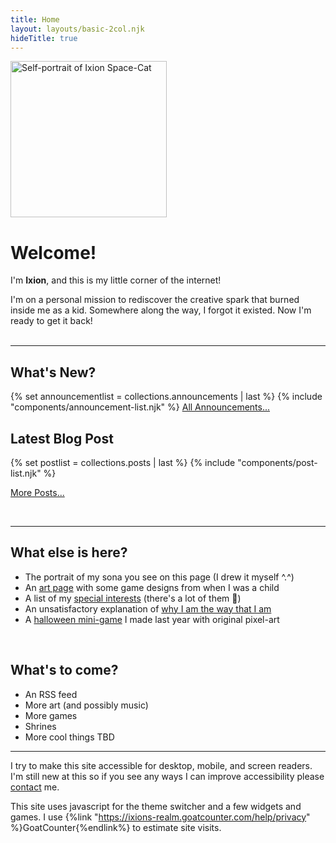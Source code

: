 ```yaml
---
title: Home
layout: layouts/basic-2col.njk
hideTitle: true
---
```


<img src="/images/art/ixion-portrait-500.jpg" alt="Self-portrait of Ixion Space-Cat" width=250px class="float-right border-image">

# Welcome!

I'm **Ixion**, and this is my little corner of the internet!

I'm on a personal mission to rediscover the creative spark that burned inside me as a kid. Somewhere along the way, I forgot it existed. Now I'm ready to get it back!
<br>
<br>

---

## What's New?

{% set announcementlist = collections.announcements | last %}
{% include "components/announcement-list.njk" %}
[All Announcements...](/announcements/)

## Latest Blog Post

{% set postlist = collections.posts | last %}
{% include "components/post-list.njk" %}

[More Posts...](/blog/)

<br>

---

## What else is here?

- The portrait of my sona you see on this page (I drew it myself ^.^)
- An [art page](/art/) with some game designs from when I was a child
- A list of my [special interests](/interests/) (there's a lot of them 🤯)
- An unsatisfactory explanation of [why I am the way that I am](/about/)
- A [halloween mini-game](/events/2024/halloween/) I made last year with original pixel-art
<div class="inline-image-row">
  <img src="/images/share/ghost.gif" alt="">
  <img src="/images/share/pumpkin1.png" alt="">
  <img src="/images/share/zombie.gif" alt="">
  <img src="/images/share/skeleton.gif" alt="">
</div>

## What's to come?

- An RSS feed
- More art (and possibly music)
- More games
- Shrines
- More cool things TBD

---

I try to make this site accessible for desktop, mobile, and screen readers. I'm still new at this so if you see any ways I can improve accessibility please [contact](/contact/) me.

This site uses javascript for the theme switcher and a few widgets and games. I use {%link "https://ixions-realm.goatcounter.com/help/privacy" %}GoatCounter{%endlink%} to estimate site visits.
